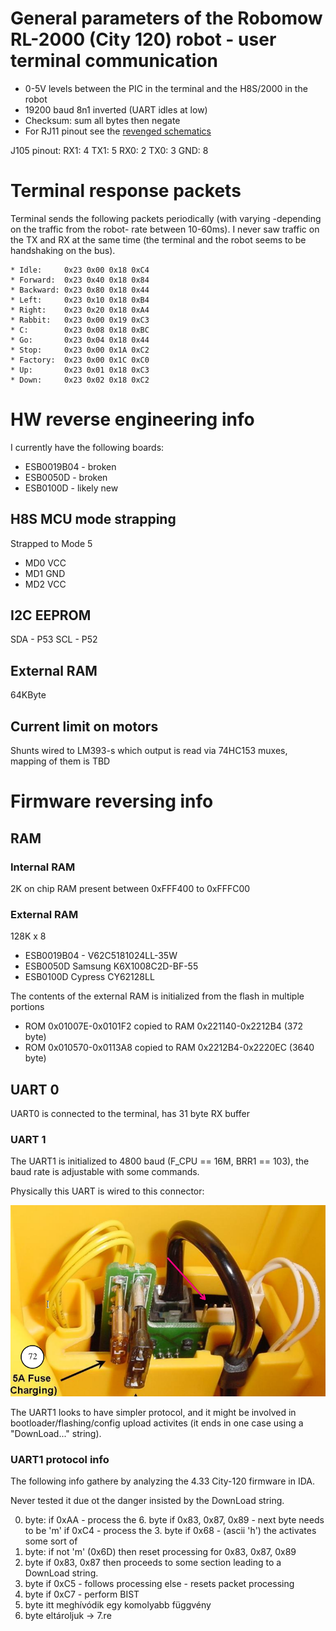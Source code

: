 # General parameters of the Robomow RL-2000 (City 120) robot - user terminal communication
 * 0-5V levels between the PIC in the terminal and the H8S/2000 in the robot
 * 19200 baud 8n1 inverted (UART idles at low)
 * Checksum: sum all bytes then negate
 * For RJ11 pinout see the [revenged schematics](https://github.com/martonmiklos/robomow_city120_reveng/blob/master/robomow_city120_terminal.sch)
 
 J105 pinout:
 RX1: 4
 TX1: 5
 RX0: 2
 TX0: 3
 GND: 8
 
# Terminal response packets

Terminal sends the following packets periodically (with varying -depending on the traffic from the robot- rate between 10-60ms). 
I never saw traffic on the TX and RX at the same time (the terminal and the robot seems to be handshaking on the bus).

```
* Idle:     0x23 0x00 0x18 0xC4
* Forward:  0x23 0x40 0x18 0x84
* Backward: 0x23 0x80 0x18 0x44
* Left:     0x23 0x10 0x18 0xB4
* Right:    0x23 0x20 0x18 0xA4
* Rabbit:   0x23 0x00 0x19 0xC3
* C:        0x23 0x08 0x18 0xBC
* Go:       0x23 0x04 0x18 0x44
* Stop:     0x23 0x00 0x1A 0xC2
* Factory:  0x23 0x00 0x1C 0xC0
* Up:       0x23 0x01 0x18 0xC3
* Down:     0x23 0x02 0x18 0xC2
```

# HW reverse engineering info

I currently have the following boards:
* ESB0019B04 - broken
* ESB0050D - broken
* ESB0100D - likely new

## H8S MCU mode strapping

Strapped to Mode 5
- MD0 VCC
- MD1 GND
- MD2 VCC

## I2C EEPROM

SDA - P53
SCL - P52

## External RAM

64KByte

## Current limit on motors

Shunts wired to LM393-s which output is read via 74HC153 muxes, mapping of them is TBD

# Firmware reversing info

## RAM

### Internal RAM
2K on chip RAM present between 0xFFF400 to 0xFFFC00

### External RAM

128K x 8

- ESB0019B04 - V62C5181024LL-35W
- ESB0050D Samsung K6X1008C2D-BF-55
- ESB0100D Cypress CY62128LL

The contents of the external RAM is initialized from the flash in multiple portions

- ROM 0x01007E-0x0101F2 copied to RAM 0x221140-0x2212B4 (372 byte)
- ROM 0x010570-0x0113A8 copied to RAM 0x2212B4-0x2220EC (3640 byte)

## UART 0

UART0 is connected to the terminal, has 31 byte RX buffer

### UART 1

The UART1 is initialized to 4800 baud (F_CPU == 16M, BRR1 == 103), the baud rate is adjustable with some commands.

Physically this UART is wired to this connector:

![RnD UART](imgs/rnd_uart1.png)

The UART1 looks to have simpler protocol, and it might be involved in bootloader/flashing/config upload activites (it ends in one case using a "DownLoad..." string).

### UART1 protocol info

The following info gathere by analyzing the 4.33 City-120 firmware in IDA.

Never tested it due ot the danger insisted by the DownLoad string.

0. byte: 
    if 0xAA - process the 6. byte
    if 0x83, 0x87, 0x89 - next byte needs to be 'm'
    if 0xC4 - process the 3. byte
    if 0x68 - (ascii 'h') the activates some sort of 
1. byte: if not 'm' (0x6D) then reset processing for 0x83, 0x87, 0x89
2. byte
    if 0x83, 0x87 then proceeds to some section leading to a DownLoad string.
3. byte
    if 0xC5 - follows processing
    else - resets packet processing
4. byte
    if 0xC7 - perform BIST
5. byte
    itt meghívódik egy komolyabb függvény
6. byte
    eltároljuk -> 7.re

